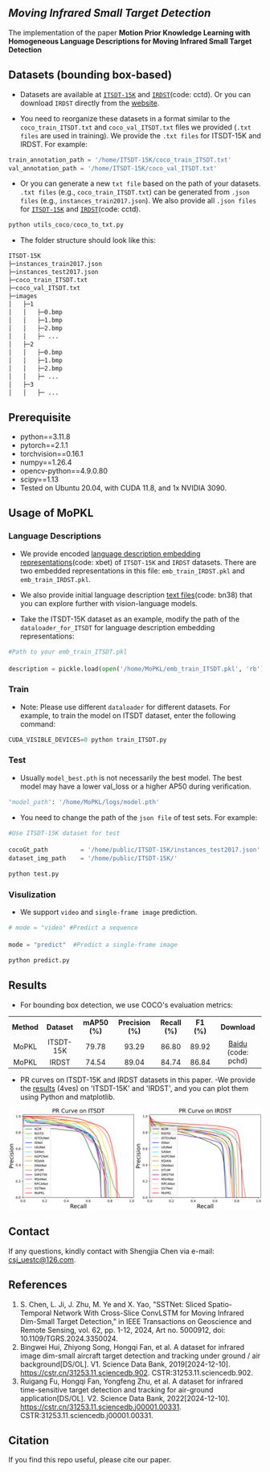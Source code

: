 ## ***Moving Infrared Small Target Detection***

The implementation of the paper **Motion Prior Knowledge Learning with Homogeneous Language Descriptions for Moving Infrared Small Target Detection**

## Datasets (bounding box-based)
- Datasets are available at [`ITSDT-15K`](https://drive.google.com/file/d/149HdOo8078My1FDiI8mmkH-KXJB0dvXj/view?usp=sharing) and [`IRDST`](https://pan.baidu.com/s/1ZYeJMhXMwCwj-wnjvSnHQA?pwd=cctd)(code: cctd). Or you can download `IRDST` directly from the [website](https://xzbai.buaa.edu.cn/datasets.html). 

- You need to reorganize these datasets in a format similar to the `coco_train_ITSDT.txt` and `coco_val_ITSDT.txt` files we provided (`.txt files` are used in training).  We provide the `.txt files` for ITSDT-15K and IRDST.
For example:
```python
train_annotation_path = '/home/ITSDT-15K/coco_train_ITSDT.txt'
val_annotation_path = '/home/ITSDT-15K/coco_val_ITSDT.txt'
```
- Or you can generate a new `txt file` based on the path of your datasets. `.txt files` (e.g., `coco_train_ITSDT.txt`) can be generated from `.json files` (e.g., `instances_train2017.json`). We also provide all `.json files` for [`ITSDT-15K`](https://drive.google.com/file/d/149HdOo8078My1FDiI8mmkH-KXJB0dvXj/view?usp=sharing) and [`IRDST`](https://pan.baidu.com/s/1ZYeJMhXMwCwj-wnjvSnHQA?pwd=cctd)(code: cctd).

``` python 
python utils_coco/coco_to_txt.py
```

- The folder structure should look like this:
```
ITSDT-15K
├─instances_train2017.json
├─instances_test2017.json
├─coco_train_ITSDT.txt
├─coco_val_ITSDT.txt
├─images
│   ├─1
│   │   ├─0.bmp
│   │   ├─1.bmp
│   │   ├─2.bmp
│   │   ├─ ...
│   ├─2
│   │   ├─0.bmp
│   │   ├─1.bmp
│   │   ├─2.bmp
│   │   ├─ ...
│   ├─3
│   │   ├─ ...
```


## Prerequisite

* python==3.11.8
* pytorch==2.1.1
* torchvision==0.16.1
* numpy==1.26.4
* opencv-python==4.9.0.80
* scipy==1.13
* Tested on Ubuntu 20.04, with CUDA 11.8, and 1x NVIDIA 3090.


## Usage of MoPKL

### Language Descriptions

- We provide encoded [language description embedding representations](https://pan.baidu.com/s/1GOxLlOiXHsRuHUwYr3Fh5g?pwd=xbet)(code: xbet) of `ITSDT-15K` and `IRDST` datasets. 
There are two embedded representations in this file: `emb_train_IRDST.pkl` and `emb_train_IRDST.pkl`.

- We also provide initial language description [text files](https://pan.baidu.com/s/17OOSx0Kfoc5N-aeQU6VcAw?pwd=bn38)(code: bn38) that you can explore further with vision-language models.
- Take the ITSDT-15K dataset as an example, modify the path of the `dataloader_for_ITSDT` for language description embedding representations:
```python
#Path to your emb_train_ITSDT.pkl

description = pickle.load(open('/home/MoPKL/emb_train_ITSDT.pkl', 'rb'))
```

### Train
- Note: Please use different `dataloader` for different datasets. For example, to train the model on ITSDT dataset, enter the following command: 
```python
CUDA_VISIBLE_DEVICES=0 python train_ITSDT.py 
```

### Test
- Usually `model_best.pth` is not necessarily the best model. The best model may have a lower val_loss or a higher AP50 during verification.
```python
"model_path": '/home/MoPKL/logs/model.pth'
```
- You need to change the path of the `json file` of test sets. For example:
```python
#Use ITSDT-15K dataset for test

cocoGt_path         = '/home/public/ITSDT-15K/instances_test2017.json'
dataset_img_path    = '/home/public/ITSDT-15K/'
```
```python
python test.py
```

### Visulization
- We support `video` and `single-frame image` prediction.
```python
# mode = "video" #Predict a sequence

mode = "predict"  #Predict a single-frame image 
```
```python
python predict.py
```

## Results
- For bounding box detection, we use COCO's evaluation metrics:

<table>
  <tr>
    <th>Method</th>
    <th>Dataset</th>
    <th>mAP50 (%)</th>
    <th>Precision (%)</th>
    <th>Recall (%)</th>
    <th>F1 (%)</th>
    <th>Download</th>
  </tr>
  <tr>
    <td align="center">MoPKL</td>
    <td align="center">ITSDT-15K</td>
    <td align="center">79.78</td>
    <td align="center">93.29</td>
    <td align="center">86.80</td>
    <td align="center">89.92</td>
    <td rowspan="3" align="center">
      <a href="https://pan.baidu.com/s/1gmvsyKZsqir70UpEnjL3Nw?pwd=pchd">Baidu</a> (code: pchd)
      <br>
    </td>
  </tr>
  <tr>
    <td align="center">MoPKL</td>
    <td align="center">IRDST</td>
    <td align="center">74.54</td>
    <td align="center">89.04</td>
    <td align="center">84.74</td>
    <td align="center">86.84</td>
  </tr>
 </table>



- PR curves on ITSDT-15K and IRDST datasets in this paper.
-We provide the [results](https://pan.baidu.com/s/1aQoImRzJOAuhNnoaQMKEXw?pwd=4ves) (4ves)  on 'ITSDT-15K' and 'IRDST', and you can plot them using Python and matplotlib.

<img src="/README/PR.png" width="700px">


## Contact
If any questions, kindly contact with Shengjia Chen via e-mail: csj_uestc@126.com.

## References
1. S. Chen, L. Ji, J. Zhu, M. Ye and X. Yao, "SSTNet: Sliced Spatio-Temporal Network With Cross-Slice ConvLSTM for Moving Infrared Dim-Small Target Detection," in IEEE Transactions on Geoscience and Remote Sensing, vol. 62, pp. 1-12, 2024, Art no. 5000912, doi: 10.1109/TGRS.2024.3350024. 
2. Bingwei Hui, Zhiyong Song, Hongqi Fan, et al. A dataset for infrared image dim-small aircraft target detection and tracking under ground / air background[DS/OL]. V1. Science Data Bank, 2019[2024-12-10]. https://cstr.cn/31253.11.sciencedb.902. CSTR:31253.11.sciencedb.902.
3. Ruigang Fu, Hongqi Fan, Yongfeng Zhu, et al. A dataset for infrared time-sensitive target detection and tracking for air-ground application[DS/OL]. V2. Science Data Bank, 2022[2024-12-10]. https://cstr.cn/31253.11.sciencedb.j00001.00331. CSTR:31253.11.sciencedb.j00001.00331.


## Citation

If you find this repo useful, please cite our paper. 

```
```
